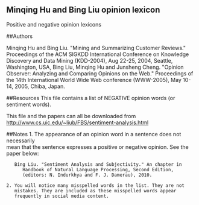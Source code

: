 Minqing Hu and Bing Liu opinion lexicon
---------------------------------------
Positive and negative opinion lexicons


##Authors

Minqing Hu and Bing Liu. "Mining and Summarizing Customer Reviews." 
       Proceedings of the ACM SIGKDD International Conference on Knowledge 
       Discovery and Data Mining (KDD-2004), Aug 22-25, 2004, Seattle, 
       Washington, USA, 
Bing Liu, Minqing Hu and Junsheng Cheng. "Opinion Observer: Analyzing 
       and Comparing Opinions on the Web." Proceedings of the 14th 
       International World Wide Web conference (WWW-2005), May 10-14, 
       2005, Chiba, Japan.


##Resources
 This file contains a list of NEGATIVE opinion words (or sentiment words).

 This file and the papers can all be downloaded from 
    http://www.cs.uic.edu/~liub/FBS/sentiment-analysis.html


##Notes
    1. The appearance of an opinion word in a sentence does not necessarily  
       mean that the sentence expresses a positive or negative opinion. 
       See the paper below:

       Bing Liu. "Sentiment Analysis and Subjectivity." An chapter in 
          Handbook of Natural Language Processing, Second Edition, 
          (editors: N. Indurkhya and F. J. Damerau), 2010.

    2. You will notice many misspelled words in the list. They are not 
       mistakes. They are included as these misspelled words appear 
       frequently in social media content. 


